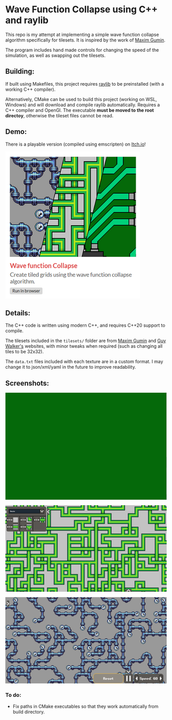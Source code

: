 # Wave Function Collapse using C++ and raylib

This repo is my attempt at implementing a simple wave function collapse algorithm specifically for tilesets. It is inspired by the work of [Maxim Gumin](https://github.com/mxgmn/WaveFunctionCollapse).

The program includes hand made controls for changing the speed of the simulation, as well as swapping out the tilesets.

## Building:

If built using Makefiles, this project requires [raylib](https://www.raylib.com/) to be preinstalled (with a working C++ compiler).

Alternatively, CMake can be used to build this project (working on WSL, Windows) and will download and compile raylib automatically. Requires a C++ compiler and OpenGl. The executable **must be moved to the root directoy**, otherwise the tileset files cannot be read.

## Demo:

There is a playable version (compiled using emscripten) on [Itch.io](https://atiladhun.itch.io/wavefunction-collapse)!

![Itch.io Thumbnail](images/ItchThumbnail.png)

## Details:

The C++ code is written using modern C++, and requires C++20 support to compile. 

The tilesets included in the `tilesets/` folder are from [Maxim Gumin](https://github.com/mxgmn/WaveFunctionCollapse/tree/master/tilesets/Circuit) and [Guy Walker's](http://www.cr31.co.uk/stagecast/wang/intro.html) websites, with minor tweaks when required (such as changing all tiles to be 32x32).

The `data.txt` files included with each texture are in a custom format. I may change it to json/xml/yaml in the future to improve readability.

## Screenshots:

<p align="center"><img alt="Circuit building animation" src="images/Animation.gif"></p>

![Screenshot of knot tileset and tile menu](images/Screenshot2.png)

![Screenshot of pipe tileset and control menu](images/Screenshot3.png)

### To do:
- Fix paths in CMake executables so that they work automatically from build directory.